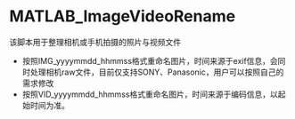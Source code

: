 # MATLAB_ImageVideoRename
该脚本用于整理相机或手机拍摄的照片与视频文件
- 按照IMG_yyyymmdd_hhmmss格式重命名图片，时间来源于exif信息，会同时处理相机raw文件，目前仅支持SONY、Panasonic，用户可以按照自己的需求修改
- 按照VID_yyyymmdd_hhmmss格式重命名图片，时间来源于编码信息，以起始时间为准。
